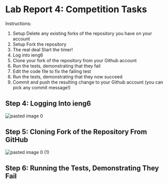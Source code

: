 # Lab Report 4: Competition Tasks

Instructions:
1. Setup Delete any existing forks of the repository you have on your account
2. Setup Fork the repository
3. The real deal Start the timer!
4. Log into ieng6
5. Clone your fork of the repository from your Github account
6. Run the tests, demonstrating that they fail
7. Edit the code file to fix the failing test
8. Run the tests, demonstrating that they now succeed
9. Commit and push the resulting change to your Github account (you can pick any commit message!)

## Step 4: Logging Into ieng6
![pasted image 0](https://user-images.githubusercontent.com/110694499/221438108-5bf3c1fa-f031-4677-9d94-f80f8f70d0df.png)

## Step 5: Cloning Fork of the Repository From GitHub
![pasted image 0 (1)](https://user-images.githubusercontent.com/110694499/221438126-6b271d7f-88d3-403d-a254-16f878c29071.png)

## Step 6: Running the Tests, Demonstrating They Fail
